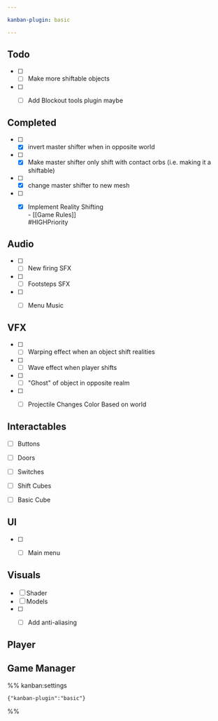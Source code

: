 ```yaml
---

kanban-plugin: basic

---
```


## Todo

- [ ] - [ ] Make more shiftable objects
- [ ] - [ ] Add Blockout tools plugin maybe


## Completed

- [ ] - [x] invert master shifter when in opposite world
- [ ] - [x] Make master shifter only shift with contact orbs (i.e. making it a shiftable)
- [ ] - [x] change master shifter to new mesh
- [ ] - [x] Implement Reality Shifting<br>	- [[Game Rules]]<br>#HIGHPriority


## Audio

- [ ] - [ ] New firing SFX
- [ ] - [ ] Footsteps SFX
- [ ] - [ ] Menu Music


## VFX

- [ ] - [ ] Warping effect when an object shift realities
- [ ] - [ ] Wave effect when player shifts
- [ ] - [ ] "Ghost" of object in opposite realm
- [ ] - [ ] Projectile Changes Color Based on world


## Interactables

- [ ] Buttons
- [ ] Doors
- [ ] Switches
- [ ] Shift Cubes
- [ ] Basic Cube


## UI

- [ ] - [ ] Main menu


## Visuals

- [ ] Shader
- [ ] Models
- [ ] - [ ] Add anti-aliasing


## Player



## Game Manager





%% kanban:settings
```
{"kanban-plugin":"basic"}
```
%%